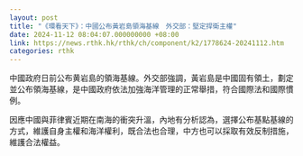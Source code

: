 ```yaml
---
layout: post
title: "《環看天下》：中國公布黃岩島領海基線　外交部：堅定捍衛主權"
date: 2024-11-12 08:04:07.000000000 +08:00
link: https://news.rthk.hk/rthk/ch/component/k2/1778624-20241112.htm
categories: rthk
---
```


中國政府日前公布黄岩島的領海基線。外交部強調，黃岩島是中國固有領土，劃定並公布領海基線，是中國政府依法加強海洋管理的正常舉措，符合國際法和國際慣例。

因應中國與菲律賓近期在南海的衝突升溫，內地有分析認為，選擇公布基點基線的方式，維護自身主權和海洋權利，既合法也合理，中方也可以採取有效反制措施，維護合法權益。
